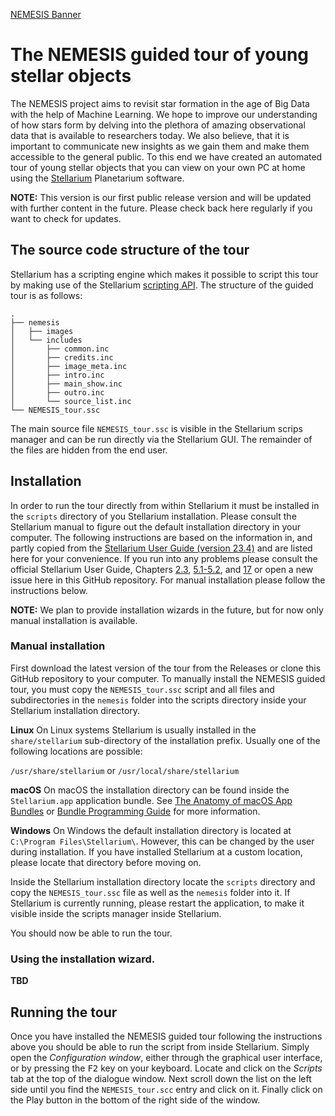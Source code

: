 [NEMESIS Banner](https://github.com/Starvexx/NEMESIS_Stellarium_tour/blob/main/nemesis/images/Nemesis_logo.png)

# The NEMESIS guided tour of young stellar objects

The NEMESIS project aims to revisit star formation in the age of Big Data with the help of Machine Learning. We hope to improve our understanding of how stars form by delving into the plethora of amazing observational data that is available to researchers today. We also believe, that it is important to communicate new insights as we gain them and make them accessible to the general public. To this end we have created an automated tour of young stellar objects that you can view on your own PC at home using the [Stellarium](https://stellarium.org/) Planetarium software.

**NOTE:** This version is our first public release version and will be updated with further content in the future. Please check back here regularly if you want to check for updates.

## The source code structure of the tour

Stellarium has a scripting engine which makes it possible to script this tour by making use of the Stellarium [scripting API](https://stellarium.org/doc/0.20/scripting.html). The structure of the guided tour is as follows:

```
.
├── nemesis
│   ├── images
│   └── includes
│       ├── common.inc
│       ├── credits.inc
│       ├── image_meta.inc
│       ├── intro.inc
│       ├── main_show.inc
│       ├── outro.inc
│       └── source_list.inc
└── NEMESIS_tour.ssc
```

The main source file `NEMESIS_tour.ssc` is visible in the Stellarium scrips manager and can be run directly via the Stellarium GUI. The remainder of the files are hidden from the end user.

## Installation

In order to run the tour directly from within Stellarium it must be installed in the `scripts` directory of you Stellarium installation. Please consult the Stellarium manual to figure out the default installation directory in your computer. The following instructions are based on the information in, and partly copied from the [Stellarium User Guide (version 23.4)](http://stellarium.org/files/guide.pdf) and are listed here for your convenience. If you run into any problems please consult the official Stellarium User Guide, Chapters [2.3](http://stellarium.org/files/guide.pdf#section.2.3), [5.1-5.2](http://stellarium.org/files/guide.pdf#chapter.5.1), and [17](http://stellarium.org/files/guide.pdf#chapter.17) or open a new issue here in this GitHub repository. For manual installation please follow the instructions below.

**NOTE:** We plan to provide installation wizards in the future, but for now only manual installation is available.

### Manual installation
First download the latest version of the tour from the Releases or clone this GitHub repository to your computer.
To manually install the NEMESIS guided tour, you must copy the `NEMESIS_tour.ssc` script and all files and subdirectories in the `nemesis` folder into the scripts directory inside your Stellarium installation directory.

**Linux**
On Linux systems Stellarium is usually installed in the `share/stellarium` sub-directory of the installation prefix. Usually one of the following locations are possible:

`/usr/share/stellarium` or `/usr/local/share/stellarium`

**macOS**
On macOS the installation directory can be found inside the `Stellarium.app` application bundle. See [The
Anatomy of macOS App Bundles](https://www.maketecheasier.com/anatomy-macos-app-bundles/) or [Bundle Programming Guide](https://developer.apple.com/library/archive/documentation/CoreFoundation/Conceptual/CFBundles/Introduction/Introduction.html) for more information.

**Windows**
On Windows the default installation directory is located at `C:\Program Files\Stellarium\`. However, this can be changed by the user during installation. If you have installed Stellarium at a custom location, please locate that directory before moving on.

Inside the Stellarium installation directory locate the `scripts` directory and copy the `NEMESIS_tour.ssc` file as well as the `nemesis` folder into it. If Stellarium is currently running, please restart the application, to make it visible inside the scripts manager inside Stellarium.

You should now be able to run the tour.

### Using the installation wizard.

**TBD**

## Running the tour

Once you have installed the NEMESIS guided tour following the instructions above you should be able to run the script from inside Stellarium. Simply open the *Configuration window*, either through the graphical user interface, or by pressing the <kbd>F2</kbd> key on your keyboard. Locate and click on the *Scripts* tab at the top of the dialogue window. Next scroll down the list on the left side until you find the `NEMESIS_tour.scc` entry and click on it. Finally click on the Play button in the bottom of the right side of the window.